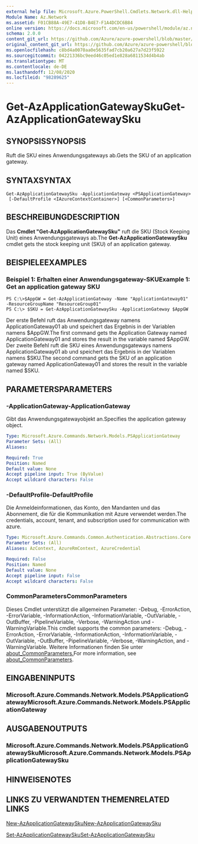 ```yaml
---
external help file: Microsoft.Azure.PowerShell.Cmdlets.Network.dll-Help.xml
Module Name: Az.Network
ms.assetid: F01CB88A-49E7-41D8-B4E7-F1A4DCDC6B84
online version: https://docs.microsoft.com/en-us/powershell/module/az.network/get-azapplicationgatewaysku
schema: 2.0.0
content_git_url: https://github.com/Azure/azure-powershell/blob/master/src/Network/Network/help/Get-AzApplicationGatewaySku.md
original_content_git_url: https://github.com/Azure/azure-powershell/blob/master/src/Network/Network/help/Get-AzApplicationGatewaySku.md
ms.openlocfilehash: c8bd4a0070aa0e5635fad7cb20a627a7d23f5922
ms.sourcegitcommit: 04221336bc9eed46c05ed1e828a6811534d4b4ab
ms.translationtype: MT
ms.contentlocale: de-DE
ms.lasthandoff: 12/08/2020
ms.locfileid: "98289625"
---
```

# <span data-ttu-id="8f00d-101">Get-AzApplicationGatewaySku</span><span class="sxs-lookup"><span data-stu-id="8f00d-101">Get-AzApplicationGatewaySku</span></span>

## <span data-ttu-id="8f00d-102">SYNOPSIS</span><span class="sxs-lookup"><span data-stu-id="8f00d-102">SYNOPSIS</span></span>
<span data-ttu-id="8f00d-103">Ruft die SKU eines Anwendungsgateways ab.</span><span class="sxs-lookup"><span data-stu-id="8f00d-103">Gets the SKU of an application gateway.</span></span>

## <span data-ttu-id="8f00d-104">SYNTAX</span><span class="sxs-lookup"><span data-stu-id="8f00d-104">SYNTAX</span></span>

```
Get-AzApplicationGatewaySku -ApplicationGateway <PSApplicationGateway>
 [-DefaultProfile <IAzureContextContainer>] [<CommonParameters>]
```

## <span data-ttu-id="8f00d-105">BESCHREIBUNG</span><span class="sxs-lookup"><span data-stu-id="8f00d-105">DESCRIPTION</span></span>
<span data-ttu-id="8f00d-106">Das **Cmdlet "Get-AzApplicationGatewaySku"** ruft die SKU (Stock Keeping Unit) eines Anwendungsgateways ab.</span><span class="sxs-lookup"><span data-stu-id="8f00d-106">The **Get-AzApplicationGatewaySku** cmdlet gets the stock keeping unit (SKU) of an application gateway.</span></span>

## <span data-ttu-id="8f00d-107">BEISPIELE</span><span class="sxs-lookup"><span data-stu-id="8f00d-107">EXAMPLES</span></span>

### <span data-ttu-id="8f00d-108">Beispiel 1: Erhalten einer Anwendungsgateway-SKU</span><span class="sxs-lookup"><span data-stu-id="8f00d-108">Example 1: Get an application gateway SKU</span></span>
```
PS C:\>$AppGW = Get-AzApplicationGateway -Name "ApplicationGateway01" -ResourceGroupName "ResourceGroup01"
PS C:\> $SKU = Get-AzApplicationGatewaySku -ApplicationGateway $AppGW
```

<span data-ttu-id="8f00d-109">Der erste Befehl ruft das Anwendungsgateway namens ApplicationGateway01 ab und speichert das Ergebnis in der Variablen namens $AppGW.</span><span class="sxs-lookup"><span data-stu-id="8f00d-109">The first command gets the Application Gateway named ApplicationGateway01 and stores the result in the variable named $AppGW.</span></span>
<span data-ttu-id="8f00d-110">Der zweite Befehl ruft die SKU eines Anwendungsgateways namens ApplicationGateway01 ab und speichert das Ergebnis in der Variablen namens $SKU.</span><span class="sxs-lookup"><span data-stu-id="8f00d-110">The second command gets the SKU of an application gateway named ApplicationGateway01 and stores the result in the variable named $SKU.</span></span>

## <span data-ttu-id="8f00d-111">PARAMETERS</span><span class="sxs-lookup"><span data-stu-id="8f00d-111">PARAMETERS</span></span>

### <span data-ttu-id="8f00d-112">-ApplicationGateway</span><span class="sxs-lookup"><span data-stu-id="8f00d-112">-ApplicationGateway</span></span>
<span data-ttu-id="8f00d-113">Gibt das Anwendungsgatewayobjekt an.</span><span class="sxs-lookup"><span data-stu-id="8f00d-113">Specifies the application gateway object.</span></span>

```yaml
Type: Microsoft.Azure.Commands.Network.Models.PSApplicationGateway
Parameter Sets: (All)
Aliases:

Required: True
Position: Named
Default value: None
Accept pipeline input: True (ByValue)
Accept wildcard characters: False
```

### <span data-ttu-id="8f00d-114">-DefaultProfile</span><span class="sxs-lookup"><span data-stu-id="8f00d-114">-DefaultProfile</span></span>
<span data-ttu-id="8f00d-115">Die Anmeldeinformationen, das Konto, den Mandanten und das Abonnement, die für die Kommunikation mit Azure verwendet werden.</span><span class="sxs-lookup"><span data-stu-id="8f00d-115">The credentials, account, tenant, and subscription used for communication with azure.</span></span>

```yaml
Type: Microsoft.Azure.Commands.Common.Authentication.Abstractions.Core.IAzureContextContainer
Parameter Sets: (All)
Aliases: AzContext, AzureRmContext, AzureCredential

Required: False
Position: Named
Default value: None
Accept pipeline input: False
Accept wildcard characters: False
```

### <span data-ttu-id="8f00d-116">CommonParameters</span><span class="sxs-lookup"><span data-stu-id="8f00d-116">CommonParameters</span></span>
<span data-ttu-id="8f00d-117">Dieses Cmdlet unterstützt die allgemeinen Parameter: -Debug, -ErrorAction, -ErrorVariable, -InformationAction, -InformationVariable, -OutVariable, -OutBuffer, -PipelineVariable, -Verbose, -WarningAction und -WarningVariable.</span><span class="sxs-lookup"><span data-stu-id="8f00d-117">This cmdlet supports the common parameters: -Debug, -ErrorAction, -ErrorVariable, -InformationAction, -InformationVariable, -OutVariable, -OutBuffer, -PipelineVariable, -Verbose, -WarningAction, and -WarningVariable.</span></span> <span data-ttu-id="8f00d-118">Weitere Informationen finden Sie unter [about_CommonParameters.](http://go.microsoft.com/fwlink/?LinkID=113216)</span><span class="sxs-lookup"><span data-stu-id="8f00d-118">For more information, see [about_CommonParameters](http://go.microsoft.com/fwlink/?LinkID=113216).</span></span>

## <span data-ttu-id="8f00d-119">EINGABEN</span><span class="sxs-lookup"><span data-stu-id="8f00d-119">INPUTS</span></span>

### <span data-ttu-id="8f00d-120">Microsoft.Azure.Commands.Network.Models.PSApplicationGateway</span><span class="sxs-lookup"><span data-stu-id="8f00d-120">Microsoft.Azure.Commands.Network.Models.PSApplicationGateway</span></span>

## <span data-ttu-id="8f00d-121">AUSGABEN</span><span class="sxs-lookup"><span data-stu-id="8f00d-121">OUTPUTS</span></span>

### <span data-ttu-id="8f00d-122">Microsoft.Azure.Commands.Network.Models.PSApplicationGatewaySku</span><span class="sxs-lookup"><span data-stu-id="8f00d-122">Microsoft.Azure.Commands.Network.Models.PSApplicationGatewaySku</span></span>

## <span data-ttu-id="8f00d-123">HINWEISE</span><span class="sxs-lookup"><span data-stu-id="8f00d-123">NOTES</span></span>

## <span data-ttu-id="8f00d-124">LINKS ZU VERWANDTEN THEMEN</span><span class="sxs-lookup"><span data-stu-id="8f00d-124">RELATED LINKS</span></span>

[<span data-ttu-id="8f00d-125">New-AzApplicationGatewaySku</span><span class="sxs-lookup"><span data-stu-id="8f00d-125">New-AzApplicationGatewaySku</span></span>](./New-AzApplicationGatewaySku.md)

[<span data-ttu-id="8f00d-126">Set-AzApplicationGatewaySku</span><span class="sxs-lookup"><span data-stu-id="8f00d-126">Set-AzApplicationGatewaySku</span></span>](./Set-AzApplicationGatewaySku.md)


